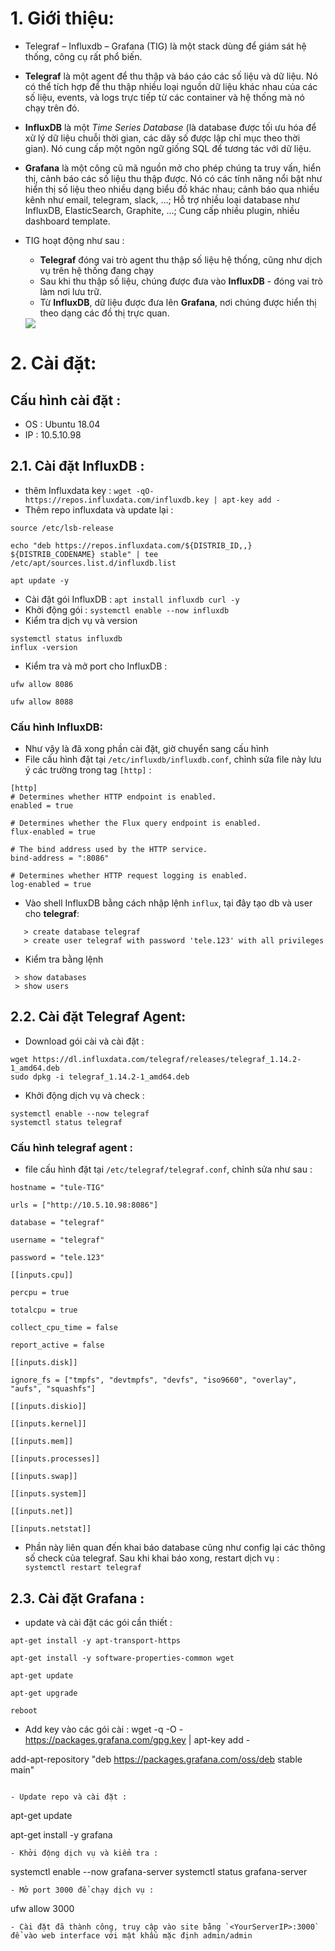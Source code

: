 # 1.  Giới thiệu: 

- Telegraf – Influxdb – Grafana (TIG)  là một stack dùng để giám sát hệ thống, công cụ rất phổ biến.
- **Telegraf** là một agent để thu thập và báo cáo các số liệu và dữ liệu. Nó có thể tích hợp để thu thập nhiều loại nguồn dữ liệu khác nhau của các số liệu, events, và logs trực tiếp từ các container và hệ thống mà nó chạy trên đó.
- **InfluxDB** là một *Time Series Database* (là database được tối ưu hóa để xử lý dữ liệu chuỗi thời gian, các dãy số được lập chỉ mục theo thời gian). Nó cung cấp một ngôn ngữ giống SQL để tương tác với dữ liệu.
- **Grafana** là một công cũ mã nguồn mở  cho phép chúng ta truy vấn, hiển thị, cảnh báo các số liệu thu thập được. Nó có các tính năng nổi bật như hiển thị số liệu theo nhiều dạng biểu đồ khác nhau; cảnh báo qua nhiều kênh như email, telegram, slack, …; Hỗ trợ nhiều loại database như InfluxDB, ElasticSearch, Graphite, …; Cung cấp nhiều plugin, nhiều dashboard template.

- TIG hoạt động như sau : 
    - **Telegraf** đóng vai trò agent thu thập số liệu hệ thống, cũng như dịch vụ trên hệ thống đang chạy
    - Sau khi thu thập số liệu, chúng được đưa vào **InfluxDB** - đóng vai trò làm nơi lưu trữ.
    - Từ **InfluxDB**, dữ liệu được đưa lên **Grafana**, nơi chúng được hiển thị theo dạng các đồ thị trực quan. 
    <img src= "1.PNG">

# 2. Cài đặt: 
## Cấu hình cài đặt :
- OS : Ubuntu 18.04
- IP : 10.5.10.98

## 2.1. Cài đặt InfluxDB : 
- thêm Influxdata key : 
`wget -qO- https://repos.influxdata.com/influxdb.key | apt-key add -`
- Thêm repo influxdata và update lại :
```
source /etc/lsb-release

echo "deb https://repos.influxdata.com/${DISTRIB_ID,,} ${DISTRIB_CODENAME} stable" | tee /etc/apt/sources.list.d/influxdb.list

apt update -y
```
- Cài đặt gói InfluxDB : 
`apt install influxdb curl -y`
- Khởi động gói : 
`systemctl enable --now influxdb`
- Kiểm tra dịch vụ và version 
```
systemctl status influxdb
influx -version
```
- Kiểm tra và mở port cho InfluxDB : 
```
ufw allow 8086

ufw allow 8088
```

### Cấu hình InfluxDB:
- Như vậy là đã xong phần cài đặt, giờ chuyển sang cấu hình
- File cấu hình đặt tại `/etc/influxdb/influxdb.conf`, chỉnh sửa file này lưu ý các trường trong tag `[http]` : 
```
[http]
# Determines whether HTTP endpoint is enabled.
enabled = true

# Determines whether the Flux query endpoint is enabled.
flux-enabled = true

# The bind address used by the HTTP service.
bind-address = ":8086"

# Determines whether HTTP request logging is enabled.
log-enabled = true
```
- Vào shell InfluxDB bằng cách nhập lệnh `influx`, tại đây tạo db và user cho **telegraf**: 
```
   > create database telegraf
   > create user telegraf with password 'tele.123' with all privileges
```
- Kiểm tra bằng lệnh
``` 
 > show databases
 > show users
```

## 2.2. Cài đặt Telegraf Agent: 
- Download gói cài và cài đặt :
```
wget https://dl.influxdata.com/telegraf/releases/telegraf_1.14.2-1_amd64.deb
sudo dpkg -i telegraf_1.14.2-1_amd64.deb
```
- Khởi động dịch vụ và check :
```
systemctl enable --now telegraf
systemctl status telegraf
```
### Cấu hình telegraf agent : 
- file cấu hình đặt tại `/etc/telegraf/telegraf.conf`, chỉnh sửa như sau : 
```
hostname = "tule-TIG"

urls = ["http://10.5.10.98:8086"]

database = "telegraf"

username = "telegraf"

password = "tele.123"

[[inputs.cpu]]

percpu = true

totalcpu = true

collect_cpu_time = false

report_active = false

[[inputs.disk]]

ignore_fs = ["tmpfs", "devtmpfs", "devfs", "iso9660", "overlay", "aufs", "squashfs"]

[[inputs.diskio]]

[[inputs.kernel]]

[[inputs.mem]]

[[inputs.processes]]

[[inputs.swap]]

[[inputs.system]]

[[inputs.net]]

[[inputs.netstat]]
```
- Phần này liên quan đến khai báo database cũng như config lại các thông số check của telegraf. Sau khi khai báo xong, restart dịch vụ : ` systemctl restart telegraf`


## 2.3. Cài đặt Grafana : 
- update và cài đặt các gói cần thiết :
```
apt-get install -y apt-transport-https

apt-get install -y software-properties-common wget

apt-get update

apt-get upgrade

reboot
```
- Add key vào các gói cài : 
wget -q -O - https://packages.grafana.com/gpg.key | apt-key add -

add-apt-repository "deb https://packages.grafana.com/oss/deb stable main"
```

- Update repo và cài đặt : 
```
apt-get update

apt-get install -y grafana
```
- Khởi động dịch vụ và kiểm tra : 
```
systemctl enable --now grafana-server
systemctl status grafana-server
```
- Mở port 3000 để chạy dịch vụ : 
```
ufw allow 3000
```
- Cài đặt đã thành công, truy cập vào site bằng `<YourServerIP>:3000` để vào web interface với mật khẩu mặc định admin/admin


